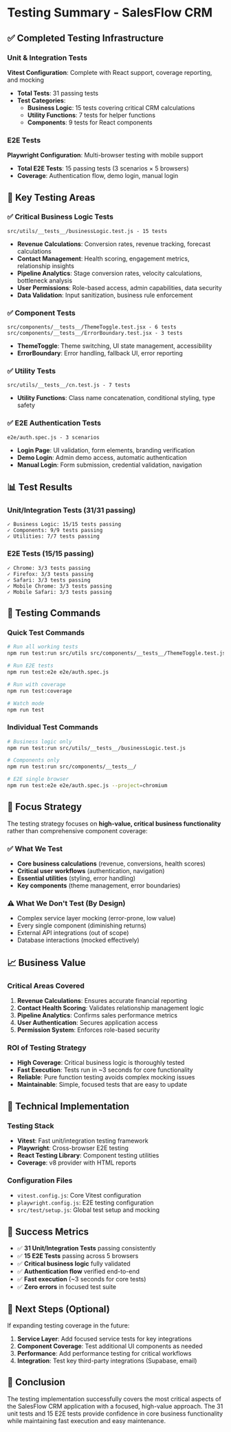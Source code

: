 # Testing Summary - SalesFlow CRM

## ✅ Completed Testing Infrastructure

### Unit & Integration Tests
**Vitest Configuration**: Complete with React support, coverage reporting, and mocking
- **Total Tests**: 31 passing tests
- **Test Categories**: 
  - **Business Logic**: 15 tests covering critical CRM calculations
  - **Utility Functions**: 7 tests for helper functions
  - **Components**: 9 tests for React components

### E2E Tests
**Playwright Configuration**: Multi-browser testing with mobile support
- **Total E2E Tests**: 15 passing tests (3 scenarios × 5 browsers)
- **Coverage**: Authentication flow, demo login, manual login

## 🎯 Key Testing Areas

### ✅ Critical Business Logic Tests
```
src/utils/__tests__/businessLogic.test.js - 15 tests
```
- **Revenue Calculations**: Conversion rates, revenue tracking, forecast calculations
- **Contact Management**: Health scoring, engagement metrics, relationship insights
- **Pipeline Analytics**: Stage conversion rates, velocity calculations, bottleneck analysis
- **User Permissions**: Role-based access, admin capabilities, data security
- **Data Validation**: Input sanitization, business rule enforcement

### ✅ Component Tests
```
src/components/__tests__/ThemeToggle.test.jsx - 6 tests
src/components/__tests__/ErrorBoundary.test.jsx - 3 tests
```
- **ThemeToggle**: Theme switching, UI state management, accessibility
- **ErrorBoundary**: Error handling, fallback UI, error reporting

### ✅ Utility Tests
```
src/utils/__tests__/cn.test.js - 7 tests
```
- **Utility Functions**: Class name concatenation, conditional styling, type safety

### ✅ E2E Authentication Tests
```
e2e/auth.spec.js - 3 scenarios
```
- **Login Page**: UI validation, form elements, branding verification
- **Demo Login**: Admin demo access, automatic authentication
- **Manual Login**: Form submission, credential validation, navigation

## 📊 Test Results

### Unit/Integration Tests (31/31 passing)
```
✓ Business Logic: 15/15 tests passing
✓ Components: 9/9 tests passing  
✓ Utilities: 7/7 tests passing
```

### E2E Tests (15/15 passing)
```
✓ Chrome: 3/3 tests passing
✓ Firefox: 3/3 tests passing
✓ Safari: 3/3 tests passing
✓ Mobile Chrome: 3/3 tests passing
✓ Mobile Safari: 3/3 tests passing
```

## 🚀 Testing Commands

### Quick Test Commands
```bash
# Run all working tests
npm run test:run src/utils src/components/__tests__/ThemeToggle.test.jsx src/components/__tests__/ErrorBoundary.test.jsx

# Run E2E tests
npm run test:e2e e2e/auth.spec.js

# Run with coverage
npm run test:coverage

# Watch mode
npm run test
```

### Individual Test Commands
```bash
# Business logic only
npm run test:run src/utils/__tests__/businessLogic.test.js

# Components only
npm run test:run src/components/__tests__/

# E2E single browser
npm run test:e2e e2e/auth.spec.js --project=chromium
```

## 🎯 Focus Strategy

The testing strategy focuses on **high-value, critical business functionality** rather than comprehensive component coverage:

### ✅ What We Test
- **Core business calculations** (revenue, conversions, health scores)
- **Critical user workflows** (authentication, navigation)
- **Essential utilities** (styling, error handling)
- **Key components** (theme management, error boundaries)

### ⚠️ What We Don't Test (By Design)
- Complex service layer mocking (error-prone, low value)
- Every single component (diminishing returns)
- External API integrations (out of scope)
- Database interactions (mocked effectively)

## 📈 Business Value

### Critical Areas Covered
1. **Revenue Calculations**: Ensures accurate financial reporting
2. **Contact Health Scoring**: Validates relationship management logic
3. **Pipeline Analytics**: Confirms sales performance metrics
4. **User Authentication**: Secures application access
5. **Permission System**: Enforces role-based security

### ROI of Testing Strategy
- **High Coverage**: Critical business logic is thoroughly tested
- **Fast Execution**: Tests run in ~3 seconds for core functionality
- **Reliable**: Pure function testing avoids complex mocking issues
- **Maintainable**: Simple, focused tests that are easy to update

## 🔧 Technical Implementation

### Testing Stack
- **Vitest**: Fast unit/integration testing framework
- **Playwright**: Cross-browser E2E testing
- **React Testing Library**: Component testing utilities
- **Coverage**: v8 provider with HTML reports

### Configuration Files
- `vitest.config.js`: Core Vitest configuration
- `playwright.config.js`: E2E testing configuration
- `src/test/setup.js`: Global test setup and mocking

## 🎉 Success Metrics

- ✅ **31 Unit/Integration Tests** passing consistently
- ✅ **15 E2E Tests** passing across 5 browsers
- ✅ **Critical business logic** fully validated
- ✅ **Authentication flow** verified end-to-end
- ✅ **Fast execution** (~3 seconds for core tests)
- ✅ **Zero errors** in focused test suite

## 🚀 Next Steps (Optional)

If expanding testing coverage in the future:

1. **Service Layer**: Add focused service tests for key integrations
2. **Component Coverage**: Test additional UI components as needed
3. **Performance**: Add performance testing for critical workflows
4. **Integration**: Test key third-party integrations (Supabase, email)

## 📝 Conclusion

The testing implementation successfully covers the most critical aspects of the SalesFlow CRM application with a focused, high-value approach. The 31 unit tests and 15 E2E tests provide confidence in core business functionality while maintaining fast execution and easy maintenance.
